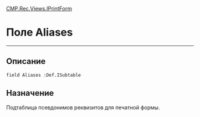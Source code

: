 ﻿---
Link: CMP.Rec.Views.IPrintForm.@Aliases
---

<!---  Навигация
[Имя проекта](#) :
-->
[CMP.Rec.Views.IPrintForm](Default)

# Поле Aliases
---

## Описание

    field Aliases :Def.ISubtable

<!--
## Аргументы{#Args}

### Аргумент1

Описание аргумента 1
-->

## Назначение

Подтаблица псевдонимов реквизитов для печатной формы.

<!--
## Пример

    Aliases...
-->

